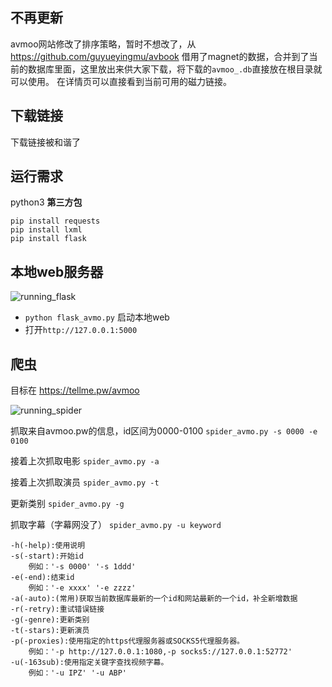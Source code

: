 ## 不再更新
avmoo网站修改了排序策略，暂时不想改了，从 https://github.com/guyueyingmu/avbook 借用了magnet的数据，合并到了当前的数据库里面，这里放出来供大家下载，将下载的`avmoo_.db`直接放在根目录就可以使用。
在详情页可以直接看到当前可用的磁力链接。

## 下载链接
下载链接被和谐了

## 运行需求
python3
**第三方包**
```
pip install requests
pip install lxml
pip install flask
```

## 本地web服务器

![running_flask](https://raw.githubusercontent.com/moozik/avmoo-spider/master/running_flask.png)

- `python flask_avmo.py` 启动本地web
- 打开`http://127.0.0.1:5000`

## 爬虫

目标在 https://tellme.pw/avmoo

![running_spider](https://raw.githubusercontent.com/moozik/avmoo-spider/master/running_spider.png)

抓取来自avmoo.pw的信息，id区间为0000-0100
`spider_avmo.py -s 0000 -e 0100`

接着上次抓取电影
`spider_avmo.py -a`

接着上次抓取演员
`spider_avmo.py -t`

更新类别
`spider_avmo.py -g`

抓取字幕（字幕网没了）
`spider_avmo.py -u keyword`
```
-h(-help):使用说明
-s(-start):开始id
    例如：'-s 0000' '-s 1ddd'
-e(-end):结束id
    例如：'-e xxxx' '-e zzzz'
-a(-auto):(常用)获取当前数据库最新的一个id和网站最新的一个id，补全新增数据
-r(-retry):重试错误链接
-g(-genre):更新类别
-t(-stars):更新演员
-p(-proxies):使用指定的https代理服务器或SOCKS5代理服务器。
    例如：'-p http://127.0.0.1:1080,-p socks5://127.0.0.1:52772'
-u(-163sub):使用指定关键字查找视频字幕。
    例如：'-u IPZ' '-u ABP'
```
